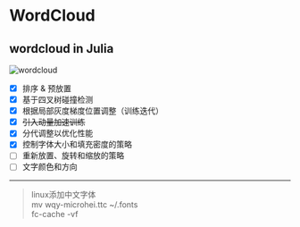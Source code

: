 # WordCloud
wordcloud in Julia
---
![wordcloud](res/qzw.png)

* [x] 排序 & 预放置
* [x] 基于四叉树碰撞检测
* [x] 根据局部灰度梯度位置调整（训练迭代）
* [x] ~~引入动量加速训练~~
* [x] 分代调整以优化性能
* [x] 控制字体大小和填充密度的策略
* [ ] 重新放置、旋转和缩放的策略
* [ ] 文字颜色和方向

***
> linux添加中文字体  
> mv wqy-microhei.ttc ~/.fonts  
> fc-cache -vf 